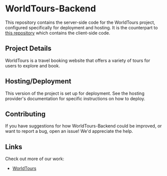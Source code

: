 # WorldTours-Backend

This repository contains the server-side code for the WorldTours project, configured specifically for deployment and hosting. It is the counterpart to [this repository](https://github.com/HasanTayar/WorldTours/) which contains the client-side code.

## Project Details

WorldTours is a travel booking website that offers a variety of tours for users to explore and book.

## Hosting/Deployment

This version of the project is set up for deployment. See the hosting provider's documentation for specific instructions on how to deploy.

## Contributing

If you have suggestions for how WorldTours-Backend could be improved, or want to report a bug, open an issue! We'd appreciate the help.

## Links

Check out more of our work:

* [WorldTours](https://github.com/HasanTayar/WorldTours/)
